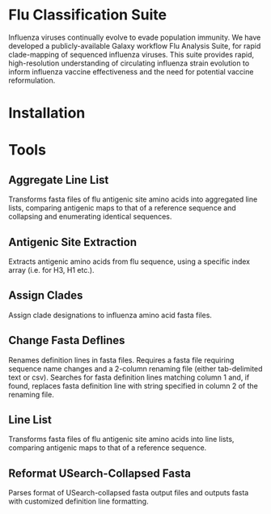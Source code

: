 # Flu Classification Suite
Influenza viruses continually evolve to evade population immunity. We have developed a publicly-available Galaxy workflow Flu Analysis Suite, for rapid clade-mapping of sequenced influenza viruses. This suite provides rapid, high-resolution understanding of circulating influenza strain evolution to inform influenza vaccine effectiveness and the need for potential vaccine reformulation. 

# Installation

# Tools

## Aggregate Line List
Transforms fasta files of flu antigenic site amino acids into aggregated line lists, comparing antigenic maps to that of a reference sequence and collapsing and enumerating identical sequences.

## Antigenic Site Extraction
Extracts antigenic amino acids from flu sequence, using a specific index array (i.e. for H3, H1 etc.).

## Assign Clades
Assign clade designations to influenza amino acid fasta files.

## Change Fasta Deflines
Renames definition lines in fasta files. Requires a fasta file requiring sequence name changes and a 2-column renaming file (either tab-delimited text or csv). Searches for fasta definition lines matching column 1 and, if found, replaces fasta definition line with string specified in column 2 of the renaming file.

## Line List
Transforms fasta files of flu antigenic site amino acids into line lists, comparing antigenic maps to that of a reference sequence.

## Reformat USearch-Collapsed Fasta
Parses format of USearch-collapsed fasta output files and outputs fasta with customized definition line formatting.
